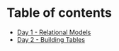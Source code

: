# Table of contents

* [Day 1 - Relational Models](README.md)
* [Day 2 - Building Tables](day-2-building-tables.md)
